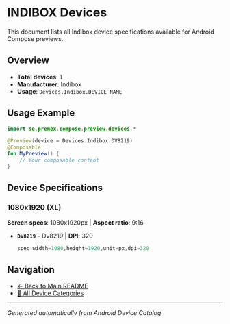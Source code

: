 # INDIBOX Devices

This document lists all Indibox device specifications available for Android Compose previews.

## Overview

- **Total devices**: 1
- **Manufacturer**: Indibox
- **Usage**: `Devices.Indibox.DEVICE_NAME`

## Usage Example

```kotlin
import se.premex.compose.preview.devices.*

@Preview(device = Devices.Indibox.DV8219)
@Composable
fun MyPreview() {
    // Your composable content
}
```

## Device Specifications

### 1080x1920 (XL)

**Screen specs**: 1080x1920px | **Aspect ratio**: 9:16

- **`DV8219`** - Dv8219 | **DPI**: 320
  ```kotlin
  spec:width=1080,height=1920,unit=px,dpi=320
  ```

## Navigation

- [← Back to Main README](../../README.md)
- [📱 All Device Categories](../README.md)

---
*Generated automatically from Android Device Catalog*
